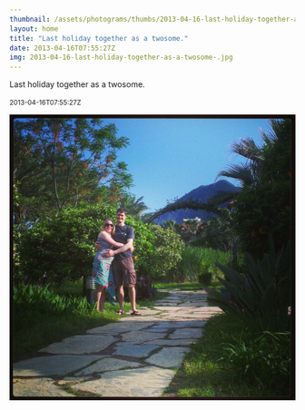 ```yaml
---
thumbnail: /assets/photograms/thumbs/2013-04-16-last-holiday-together-as-a-twosome-.jpg
layout: home
title: "Last holiday together as a twosome."
date: 2013-04-16T07:55:27Z
img: 2013-04-16-last-holiday-together-as-a-twosome-.jpg
---
```


Last holiday together as a twosome.

<small>2013-04-16T07:55:27Z</small>

![Last holiday together as a twosome.](/assets/photograms/original/2013-04-16-last-holiday-together-as-a-twosome-.jpg)
